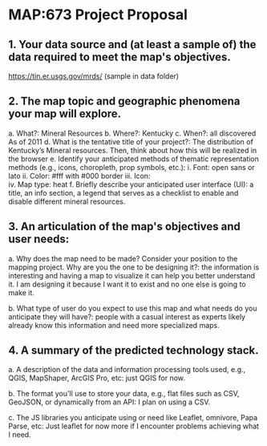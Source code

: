 # MAP:673 Project Proposal
## 1.	Your data source and (at least a sample of) the data required to meet the map's objectives. 
https://tin.er.usgs.gov/mrds/ (sample in data folder)
## 2.	The map topic and geographic phenomena your map will explore.
a.	What?: Mineral Resources
b.	Where?: Kentucky
c.	When?: all discovered As of 2011
d.	What is the tentative title of your project?: The distribution of Kentucky’s Mineral resources.
Then, think about how this will be realized in the browser
e.	Identify your anticipated methods of thematic representation methods (e.g., icons, choropleth, prop symbols, etc.): 
i.	Font: open sans or lato
ii.	Color: #fff with #000 border
iii.	Icon:  
iv.	Map type: heat
f.	Briefly describe your anticipated user interface (UI): a title, an info section, a legend that serves as a checklist to enable and disable different mineral resources. 

## 3.	An articulation of the map's objectives and user needs: 
a.	Why does the map need to be made? Consider your position to the mapping project. Why are you the one to be designing it?: the information is interesting and having a map to visualize it can help you better understand it. I am designing it because I want it to exist and no one else is going to make it.                      

b.	What type of user do you expect to use this map and what needs do you anticipate they will have?: people with a casual interest as experts likely already know this information and need more specialized maps. 

## 4.	A summary of the predicted technology stack.
a.	A description of the data and information processing tools used, e.g., QGIS, MapShaper, ArcGIS Pro, etc: just QGIS for now.

b.	The format you'll use to store your data, e.g., flat files such as CSV, GeoJSON, or dynamically from an API: I plan on using a CSV.

c.	The JS libraries you anticipate using or need like Leaflet, omnivore, Papa Parse, etc: Just leaflet for now more if I encounter problems achieving what I need.

